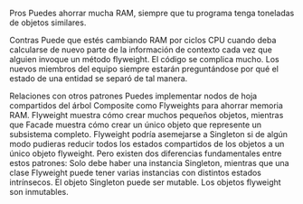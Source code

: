 Pros
Puedes ahorrar mucha RAM, siempre que tu programa tenga toneladas de objetos similares.


Contras
Puede que estés cambiando RAM por ciclos CPU cuando deba calcularse de nuevo parte de la información de contexto cada vez que alguien invoque un método flyweight.
El código se complica mucho. Los nuevos miembros del equipo siempre estarán preguntándose por qué el estado de una entidad se separó de tal manera.


Relaciones con otros patrones
Puedes implementar nodos de hoja compartidos del árbol Composite como Flyweights para ahorrar memoria RAM.
Flyweight muestra cómo crear muchos pequeños objetos, mientras que Facade muestra cómo crear un único objeto que represente un subsistema completo.
Flyweight podría asemejarse a Singleton si de algún modo pudieras reducir todos los estados compartidos de los objetos a un único objeto flyweight. Pero existen dos diferencias fundamentales entre estos patrones:
    Solo debe haber una instancia Singleton, mientras que una clase Flyweight puede tener varias instancias con distintos estados intrínsecos.
    El objeto Singleton puede ser mutable. Los objetos flyweight son inmutables.